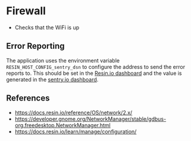 # Firewall

- Checks that the WiFi is up

## Error Reporting

The application uses the environment variable `RESIN_HOST_CONFIG_sentry_dsn` to configure the address to send the error reports to. This should be set in the [Resin.io dashboard](https://dashboard.resin.io/apps/1056726/config) and the value is generated in the [sentry.io dashboard](https://sentry.io/settings/smartdigitalgarden/sdg_central_hub/keys/).

## References

- https://docs.resin.io/reference/OS/network/2.x/
- https://developer.gnome.org/NetworkManager/stable/gdbus-org.freedesktop.NetworkManager.html
- https://docs.resin.io/learn/manage/configuration/
